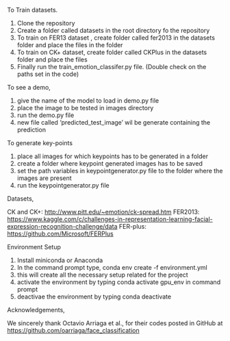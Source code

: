 To Train datasets.

1. Clone the repository
2. Create a folder called datasets in the root directory fo the repository
3. To train on FER13 dataset , create folder called fer2013 in the datasets folder and place the files in the folder
4. To train on CK+ dataset, create folder called CKPlus in the datasets folder and place the files
5. Finally run the train_emotion_classifer.py file. (Double check on the paths set in the code)


To see a demo,


1. give the name of the model to load in demo.py file
2. place the image to be tested in images directory
3. run the demo.py file
4. new file called ‘predicted_test_image’ wil be generate containing the prediction

To generate key-points


1. place all images for which keypoints has to be generated in a folder
2. create a folder where keypoint generated images has to be saved
3. set the path variables in keypointgenerator.py file to the folder where the images are present
4. run the keypointgenerator.py file

Datasets,

CK and CK+: http://www.pitt.edu/~emotion/ck-spread.htm
FER2013: https://www.kaggle.com/c/challenges-in-representation-learning-facial-expression-recognition-challenge/data
FER-plus: https://github.com/Microsoft/FERPlus

Environment Setup

1. Install miniconda or Anaconda
2. In the command prompt type, conda env create -f environment.yml
3. this will create all the necessary setup related for the project
4. activate the environment by typing conda activate gpu_env in command prompt
5. deactivae the environment by typing conda deactivate

Acknowledgements,

We sincerely thank Octavio Arriaga et al., for their codes posted in GitHub at https://github.com/oarriaga/face_classification
